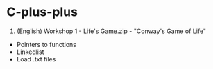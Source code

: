 # C-plus-plus

1. (English) Workshop 1 - Life's Game.zip - "Conway's Game of Life"
  - Pointers to functions
  - Linkedlist
  - Load .txt files
